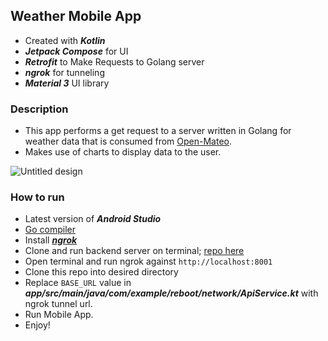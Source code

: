 ## Weather Mobile App

- Created with ***Kotlin***
- ***Jetpack Compose*** for UI
- ***Retrofit*** to Make Requests to Golang server
- ***ngrok*** for tunneling
- ***Material 3*** UI library

### Description
- This app performs a get request to a server written in Golang for weather data that is consumed from [Open-Mateo](https://open-meteo.com/).
- Makes use of charts to display data to the user.

![Untitled design](https://github.com/user-attachments/assets/adae8852-d6b5-44b8-9295-f6314b0e9f65)

### How to run
- Latest version of ***Android Studio***
- [Go compiler](go.dev)
- Install [***ngrok***](https://ngrok.com/)
- Clone and run backend server on terminal; [repo here](https://github.com/Tokelo-s-Evil-corp/golang-weather-api-bff)
- Open terminal and run ngrok against `http://localhost:8001` 
- Clone this repo into desired directory
- Replace `BASE_URL` value in ***app/src/main/java/com/example/reboot/network/ApiService.kt*** with ngrok tunnel url.
- Run Mobile App.
- Enjoy!

